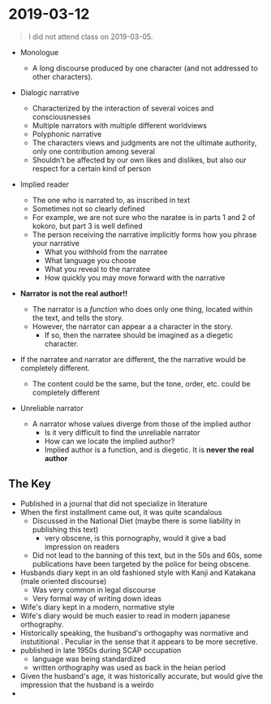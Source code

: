 # 2019-03-12
> I did not attend class on 2019-03-05.

* Monologue
  * A long discourse produced by one character (and not addressed to other characters).
* Dialogic narrative
  * Characterized by the interaction of several voices and consciousnesses
  * Multiple narrators with multiple different worldviews
  * Polyphonic narrative
  * The characters views and judgments are not the ultimate authority, only one contribution among several
  * Shouldn't be affected by our own likes and dislikes, but also our respect for a certain kind of person
* Implied reader
  * The one who is narrated to, as inscribed in text
  * Sometimes not so clearly defined
  * For example, we are not sure who the naratee is in parts 1 and 2 of kokoro, but part 3 is well defined
  * The person receiving the narrative implicitly forms how you phrase your narrative
    * What you withhold from the narratee
    * What language you choose
    * What you reveal to the narratee
    * How quickly you may move forward with the narrative
* **Narrator is not the real author!!**
  * The narrator is a *function* who does only one thing, located within the text, and tells the story.
  * However, the narrator can appear a a character in the story.
    * If so, then the narratee should be imagined as a diegetic character.
* If the narratee and narrator are different, the the narrative would be completely different. 
  * The content could be the same, but the tone, order, etc. could be completely different

* Unreliable narrator
  * A narrator whose values diverge from those of the implied author
    * Is it very difficult to find the unreliable narrator
    * How can we locate the implied author?
    * Implied author is a function, and is diegetic. It is **never the real author**

## The Key
* Published in a journal that did not specialize in literature
* When the first installment came out, it was quite scandalous
  * Discussed in the National Diet (maybe there is some liability in publishing this text)
    * very obscene, is this pornography, would it give a bad impression on readers
  * Did not lead to the banning of this text, but in the 50s and 60s, some publications have been targeted by the police for being obscene. 
* Husbands diary kept in an old fashioned style with Kanji and Katakana (male oriented discourse)
  * Was very common in legal discourse
  * Very formal way of writing down ideas
* Wife's diary kept in a modern, normative style
* Wife's diary would be much easier to read in modern japanese orthography.
* Historically speaking, the husband's orthogaphy was normative and instutitional . Peculiar in the sense that it appears to be more secretive.
* published in late 1950s during SCAP occupation
  * language was being standardized
  * written orthography was used as back in the heian period
* Given the husband's age, it was historically accurate, but would give the impression that the husband is a weirdo
* 